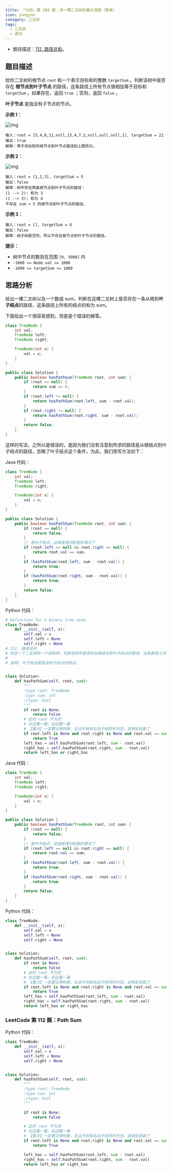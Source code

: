 ```yaml
---
title: 「力扣」第 104 题：求一棵二叉树的最大深度（简单）
icon: yongyan
category: 二叉树
tags:
  - 二叉树
  - 递归
---
```


- 题目描述：[112. 路径总和](https://leetcode-cn.com/problems/path-sum/)。

## 题目描述

给你二叉树的根节点 `root` 和一个表示目标和的整数 `targetSum` 。判断该树中是否存在 **根节点到叶子节点** 的路径，这条路径上所有节点值相加等于目标和 `targetSum` 。如果存在，返回 `true` ；否则，返回 `false` 。

**叶子节点** 是指没有子节点的节点。

**示例 1：**

![img](https://assets.leetcode.com/uploads/2021/01/18/pathsum1.jpg)

```
输入：root = [5,4,8,11,null,13,4,7,2,null,null,null,1], targetSum = 22
输出：true
解释：等于目标和的根节点到叶节点路径如上图所示。
```

**示例 2：**

![img](https://assets.leetcode.com/uploads/2021/01/18/pathsum2.jpg)

```
输入：root = [1,2,3], targetSum = 5
输出：false
解释：树中存在两条根节点到叶子节点的路径：
(1 --> 2): 和为 3
(1 --> 3): 和为 4
不存在 sum = 5 的根节点到叶子节点的路径。
```

**示例 3：**

```
输入：root = [], targetSum = 0
输出：false
解释：由于树是空的，所以不存在根节点到叶子节点的路径。
```

**提示：**

- 树中节点的数目在范围 `[0, 5000]` 内
- `-1000 <= Node.val <= 1000`
- `-1000 <= targetSum <= 1000`

## 思路分析

给出一棵二叉树以及一个数组 sum，判断在这棵二叉树上是否存在一条从根到**叶子结点**的路径，这条路径上所有的结点的和为 sum。

下面给出一个很容易想到，但是是个错误的解答。

```java
class TreeNode {
    int val;
    TreeNode left;
    TreeNode right;

    TreeNode(int x) {
        val = x;
    }
}

public class Solution {
    public boolean hasPathSum(TreeNode root, int sum) {
        if (root == null) {
            return sum == 0;
        }
        if (root.left != null) {
            return hasPathSum(root.left, sum - root.val);
        }
        if (root.right != null) {
            return hasPathSum(root.right, sum - root.val);
        }
        return false;
    }
}
```

这样的写法，之所以是错误的，是因为我们没有注意到所求的路径是从根结点到叶子结点的路径，忽略了叶子结点这个条件，为此，我们改写方法如下：

Java 代码：

```java
class TreeNode {
    int val;
    TreeNode left;
    TreeNode right;

    TreeNode(int x) {
        val = x;
    }
}

public class Solution {
    public boolean hasPathSum(TreeNode root, int sum) {
        if (root == null) {
            return false;
        }
        // 是叶子结点，这就是递归到底的情况了
        if (root.left == null && root.right == null) {
            return root.val == sum;
        }
        if (hasPathSum(root.left, sum - root.val)) {
            return true;
        }
        if (hasPathSum(root.right, sum - root.val)) {
            return true;
        }
        return false;
    }
}
```

Python 代码：

```python
# Definition for a binary tree node.
class TreeNode:
    def __init__(self, x):
        self.val = x
        self.left = None
        self.right = None
# 112. 路径总和
# 给定一个二叉树和一个目标和，判断该树中是否存在根结点到叶子结点的路径，这条路径上所有结点值相加等于目标和。
#
# 说明: 叶子结点是指没有子结点的结点。


class Solution:
    def hasPathSum(self, root, sum):
        """
        :type root: TreeNode
        :type sum: int
        :rtype: bool
        """
        if root is None:
            return False
        # 此时 root 不为空
        # 左边看一看，右边看一看
        # 【重点】一定要记得判断，左边子树和右边子树同时为空，说明走到底了
        if root.left is None and root.right is None and root.val == sum:
            return True
        left_has = self.hasPathSum(root.left, sum - root.val)
        right_has = self.hasPathSum(root.right, sum - root.val)
        return left_has or right_has

```

>

Java 代码：

```java
class TreeNode {
    int val;
    TreeNode left;
    TreeNode right;

    TreeNode(int x) {
        val = x;
    }
}

public class Solution {
    public boolean hasPathSum(TreeNode root, int sum) {
        if (root == null) {
            return false;
        }
        // 是叶子结点，这就是递归到底的情况了
        if (root.left == null && root.right == null) {
            return root.val == sum;
        }
        if (hasPathSum(root.left, sum - root.val)) {
            return true;
        }
        if (hasPathSum(root.right, sum - root.val)) {
            return true;
        }
        return false;
    }
}
```

Python 代码：

```python
class TreeNode:
    def __init__(self, x):
        self.val = x
        self.left = None
        self.right = None


class Solution:
    def hasPathSum(self, root, sum):
        if root is None:
            return False
        # 此时 root 不为空
        # 左边看一看，右边看一看
        # 【重点】一定要记得判断，左边子树和右边子树同时为空，说明走到底了
        if root.left is None and root.right is None and root.val == sum:
            return True
        left_has = self.hasPathSum(root.left, sum - root.val)
        right_has = self.hasPathSum(root.right, sum - root.val)
        return left_has or right_has

```

### LeetCode 第 112 题：Path Sum

Python 代码：

```python
class TreeNode:
    def __init__(self, x):
        self.val = x
        self.left = None
        self.right = None


class Solution:
    def hasPathSum(self, root, sum):
        """
        :type root: TreeNode
        :type sum: int
        :rtype: bool
        """

        if root is None:
            return False

        # 此时 root 不为空
        # 左边看一看，右边看一看
        # 【重点】一定要记得判断，左边子树和右边子树同时为空，说明走到底了
        if root.left is None and root.right is None and root.val == sum:
            return True

        left_has = self.hasPathSum(root.left, sum - root.val)
        right_has = self.hasPathSum(root.right, sum - root.val)
        return left_has or right_has
```
